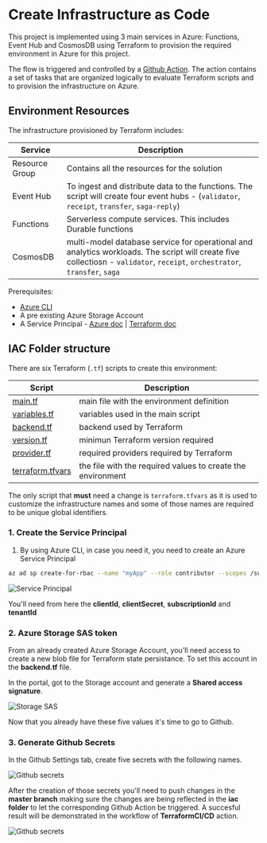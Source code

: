 # Create Infrastructure as Code
This project is implemented using 3 main services in Azure: Functions, Event Hub and CosmosDB using Terraform to provision the required environment in Azure for this project.

The flow is triggered and controlled by a [Github Action](https://help.github.com/es/actions). The action contains a set of tasks that are organized logically to evaluate Terraform scripts and to provision the infrastructure on Azure.

## Environment Resources

The infrastructure provisioned by Terraform includes:

| Service | Description |
|---|---| 
| Resource Group | Contains all the resources for the solution |
| Event Hub | To ingest and distribute data to the functions. The script will create four event hubs - (`validator`, `receipt`, `transfer`, `saga-reply`)|
| Functions | Serverless compute services. This includes Durable functions |
| CosmosDB | multi-model database service for operational and analytics workloads. The script will create five collectiosn - `validator`, `receipt`, `orchestrator`, `transfer`, `saga`|

Prerequisites:

* [Azure CLI](https://docs.microsoft.com/en-us/cli/azure/install-azure-cli?view=azure-cli-latest)
* A pre existing Azure Storage Account
* A Service Principal - [Azure doc](https://docs.microsoft.com/en-us/cli/azure/create-an-azure-service-principal-azure-cli?view=azure-cli-latest) | [Terraform doc](https://www.terraform.io/docs/providers/azurerm/guides/service_principal_client_secret.html)

## IAC Folder structure

There are six Terraform (`.tf`) scripts to create this environment:

| Script    | Description |
|---|---|
| [main.tf](../iac/main.tf) | main file with the environment definition |
| [variables.tf](../iac/variables.tf) | variables used in the main script | 
| [backend.tf](../iac/backend.tf) | backend used by Terraform |
| [version.tf](../iac/version.tf)| minimun Terraform version required |
| [provider.tf](../iac/provider.tf)| required providers required by Terraform |
| [terraform.tfvars](../iac/terraform.tfvars)|the file with the required values to create the environment|

The only script that **must** need a change is `terraform.tfvars` as it is used to customize the infrastructure names and some of those names are required to be unique global identifiers.

### 1. Create the Service Principal

1. By using Azure CLI, in case you need it, you need to create an Azure Service Principal

```bash
az ad sp create-for-rbac --name "myApp" --role contributor --scopes /subscriptions/your-subscription-id --sdk-auth
```

![Service Principal](/img/servicePrincipal.png)

You'll need from here the **clientId**, **clientSecret**, **subscriptionId** and **tenantId**

### 2. Azure Storage SAS token

From an already created Azure Storage Account, you'll need access to create a new blob file for Terraform state persistance. To set this account in the **backend.tf** file.

In the portal, got to the Storage account and generate a **Shared access signature**.

![Storage SAS](/img/storage-sas.jpg)

Now that you already have these five values it's time to go to Github.

### 3. Generate Github Secrets

In the Github Settings tab, create five secrets with the following names.

![Github secrets](/img/github-secrets.jpg)

After the creation of those secrets you'll need to push changes in the **master branch** making sure the changes are being reflected in the **iac folder** to let the corresponding Github Action be triggered. A succesful result will be demonstrated in the workflow of **TerraformCI/CD** action.

![Github secrets](/img/terraform-action.jpg)


